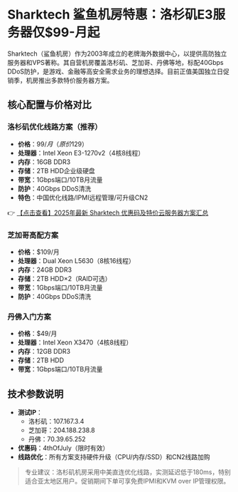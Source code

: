 # Sharktech 鲨鱼机房特惠：洛杉矶E3服务器仅$99-月起

Sharktech（鲨鱼机房）作为2003年成立的老牌海外数据中心，以提供高防独立服务器和VPS著称。其自营机房覆盖洛杉矶、芝加哥、丹佛等地，标配40Gbps DDoS防护，是游戏、金融等高安全需求业务的理想选择。目前正值美国独立日促销季，机房推出多款特价服务器方案。

## 核心配置与价格对比

### 洛杉矶优化线路方案（推荐）
- **价格**：$99/月（原价$129）
- **处理器**：Intel Xeon E3-1270v2（4核8线程）
- **内存**：16GB DDR3
- **存储**：2TB HDD企业级硬盘
- **带宽**：1Gbps端口/10TB月流量
- **防护**：40Gbps DDoS清洗
- **特色**：中国优化线路/IPMI远程管理/可升级CN2

👉 [【点击查看】2025年最新 Sharktech 优惠码及特价云服务器方案汇总](https://bit.ly/Sharktech)

### 芝加哥高配方案
- **价格**：$109/月
- **处理器**：Dual Xeon L5630（8核16线程）
- **内存**：24GB DDR3
- **存储**：2TB HDD×2（RAID可选）
- **带宽**：1Gbps端口/10TB月流量
- **防护**：40Gbps DDoS清洗

### 丹佛入门方案
- **价格**：$49/月
- **处理器**：Intel Xeon X3470（4核8线程）
- **内存**：12GB DDR3
- **存储**：2TB HDD
- **带宽**：1Gbps端口/10TB月流量

## 技术参数说明
- **测试IP**：
  - 洛杉矶：107.167.3.4
  - 芝加哥：204.188.238.8
  - 丹佛：70.39.65.252
- **优惠码**：4thOfJuly（限时有效）
- **线路优化**：所有方案支持硬件升级（CPU/内存/SSD）和CN2线路加购

> 专业建议：洛杉矶机房采用中美直连优化线路，实测延迟低于180ms，特别适合亚太地区用户。促销期间下单可享免费IPMI和KVM over IP管理权限。
